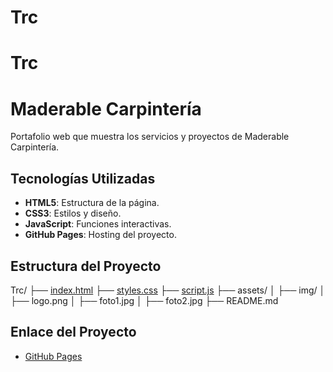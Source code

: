 # Trc

# Trc

# Maderable Carpintería

Portafolio web que muestra los servicios y proyectos de Maderable Carpintería.

## Tecnologías Utilizadas

- **HTML5**: Estructura de la página.
- **CSS3**: Estilos y diseño.
- **JavaScript**: Funciones interactivas.
- **GitHub Pages**: Hosting del proyecto.

## Estructura del Proyecto

Trc/ ├── [index.html](index.html) ├── [styles.css](styles.css) ├── [script.js](scripts.js) ├── assets/ │ ├── img/ │ ├── logo.png │ ├── foto1.jpg │ ├── foto2.jpg ├── README.md

## Enlace del Proyecto

- [GitHub Pages](https://maderable.github.io/Trc/)
